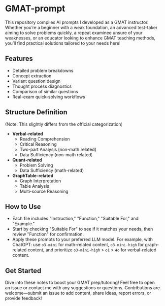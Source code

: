 # GMAT-prompt

This repository compiles AI prompts I developed as a GMAT instructor. Whether you’re a beginner with a weak foundation, an advanced test-taker aiming to solve problems quickly, a repeat examinee unsure of your weaknesses, or an educator looking to enhance GMAT teaching methods, you’ll find practical solutions tailored to your needs here!

## Features
- Detailed problem breakdowns
- Concept extraction
- Variant question design
- Thought process diagnostics
- Comparison of similar questions
- Real-exam quick-solving workflows

## Structure Definition
(Note: This slightly differs from the official categorization)
- **Verbal-related**  
  - Reading Comprehension  
  - Critical Reasoning  
  - Two-part Analysis (non-math related)  
  - Data Sufficiency (non-math related)  
- **Quant-related**  
  - Problem Solving  
  - Data Sufficiency (math-related)  
- **GraphTable-related**  
  - Graph Interpretation  
  - Table Analysis  
  - Multi-source Reasoning  

## How to Use
- Each file includes "Instruction," "Function," "Suitable For," and "Example."  
- Start by checking "Suitable For" to see if it matches your needs, then review "Function" for confirmation.  
- Apply these prompts to your preferred LLM model. For example, with ChatGPT: use `o3-mini` for math-related content, `o3-mini-high` for graph-related content, and prioritize `o3-mini-high` > `o1` > `4o` for verbal-related content.

## Get Started
Dive into these notes to boost your GMAT prep/tutoring! Feel free to open an issue or contact me with any suggestions or questions. Contributions are welcome—submit an issue to add content, share ideas, report errors, or provide feedback!
